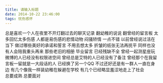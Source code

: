 ```yaml
---
title: 请输入标题
date: 2014-10-22 23:46:00
tags: 忧伤感怀
---
```


总是喜欢一个人在夜里不开灯翻过去的聊天记录 翻幼稚的说说 翻曾经的留言板  太多回忆太多伤感
人都是易伤感的悲情动物   闷骚矫情  一点不错
以前曾经说过活在当下 做过哪些美好的承诺和誓言  不用去想太多 
折皱的纸张无法再抚平  同样也没有人会陪我重头再来 
那些老旧的相册 毕业留言 已经残缺不全
 曾经一起测星座玩微博的人已经没有权限进空间
曾经总是艾特的人已经没有了备注
曾经那个在我留言板一留就是一大段话的人 已经换了另一个QQ 
不过还好还是有一群人一直在身边
有几个像我一样装幼稚在躲避在学校
有几个已经略显羞涩地走上了社会  
总要成熟 总要面对  